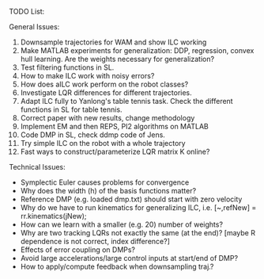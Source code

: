 TODO List:

General Issues:

1. Downsample trajectories for WAM and show ILC working
2. Make MATLAB experiments for generalization: DDP, regression, convex hull learning. Are the weights
   necessary for generalization?
3. Test filtering functions in SL.
4. How to make ILC work with noisy errors?
5. How does aILC work perform on the robot classes?
6. Investigate LQR differences for different trajectories. 
7. Adapt ILC fully to Yanlong's table tennis task. Check the different functions in SL for table tennis.
8. Correct paper with new results, change methodology
9. Implement EM and then REPS, PI2 algorithms on MATLAB
10. Code DMP in SL, check ddmp code of Jens.
11. Try simple ILC on the robot with a whole trajectory
12. Fast ways to construct/parameterize LQR matrix K online?

Technical Issues:

- Symplectic Euler causes problems for convergence
- Why does the width (h) of the basis functions matter?
- Reference DMP (e.g. loaded dmp.txt) should start with zero velocity
- Why do we have to run kinematics for generalizing ILC, i.e. [~,refNew] = rr.kinematics(jNew);
- How can we learn with a smaller (e.g. 20) number of weights?
- Why are two tracking LQRs not exactly the same (at the end)? 
  [maybe R dependence is not correct, index difference?]
- Effects of error coupling on DMPs?
- Avoid large accelerations/large control inputs at start/end
  of DMP?
- How to apply/compute feedback when downsampling traj.?